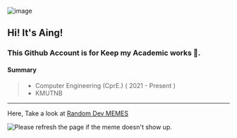 ![image](https://user-images.githubusercontent.com/109336369/195406602-8f9807a8-6dba-404c-9db8-c3c04a7efca3.png)

## Hi! It's Aing!

### This Github Account is for Keep my Academic works 🌱.

#### **Summary** 
> * Computer Engineering (CprE.) ( 2021 - Present )
> * KMUTNB

* * *
Here, Take a look at [Random Dev MEMES](https://github.com/techytushar/random-memer)

<img src='https://random-memer.herokuapp.com/' title="Meme" alt="Please refresh the page if the meme doesn't show up.">
